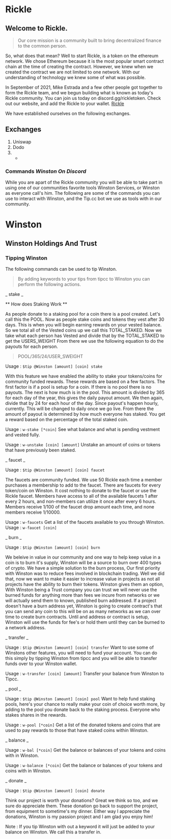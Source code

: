 # Rickle

## Welcome to Rickle. 

> Our core mission is a community built to bring decentralized finance to the common person.

So, what does that mean? Well to start Rickle, is a token on the ethereum network. We chose Ethereum because it is
the most popular smart contract chain at the time of creating the contract. However, we knew when we created the contract 
we are not limited to one network. With our understanding of technology we knew some of what was possible.

In September of 2021, Mike Estrada and a few other people got together to form the Rickle team, and we begun building what is known as 
today's Rickle community. You can join us today on discord.gg/rickletoken. Check out our website, and add the Rickle to your wallet. [Rickle](https://therickle.com)

We have established ourselves on the following exchanges.

## Exchanges

1) Uniswap
2) Dodo
3) -

### Commands _Winston On Discord_

While you are apart of the Rickle community you will be able to take part in using one of our communities favorite tools Winston Services, or Winston as everyone call's him.
The following are some of the commands you can use to interact with Winston, and the Tip.cc bot we use as tools with in our community.

# Winston #
## Winston Holdings And Trust ##

### Tipping Winston ###
The following commands can be used to tip Winston.

> By adding keywords to your tips from tipcc to Winston you can perform the following actions. 

_ stake _

** How does Staking Work **

As people donate to a staking pool for a coin there is a pool created. Let's call this the POOL.
Now as people stake coins and tokens they vest after 30 days. This is when you will begin earning rewards on your vested balance.
So we total all of the Vested coins up we call this TOTAL_STAKED.
Now we take what each person has Vested and divide that by the TOTAL_STAKED to get the USERS_WEIGHT
From there we use the following equation to do the payouts for each person.

> POOL/365/24/USER_SWEIGHT

Usage : 
`$tip @Winston [amount] [coin] stake`

With this feature we have enabled the ability to stake your tokens/coins for community funded rewards. 
These rewards are based on a few factors. The first factor is if a pool is setup for a coin. If there is no pool there is no payouts.
The next is how much is in the pool. This amount is divided by 365 for each day of the year, this gives the daily payout amount. 
We then again, divide that by 24 for each hour of the day. Since payout's happen hourly, currently. This will be changed to daily once we go live.
From there the amount of payout is determined by how much everyone has staked. You get a reward based on the percentage of the total staked coin.

Usage : 
`w-stake [*coin]`
See what balance and what is pending vestment and vested fully.

Usage :
`w-unstake [coin] [amount]`
Unstake an amount of coins or tokens that have previously been staked.

_ faucet _

Usage : 
`$tip @Winston [amount] [coin] faucet`

The faucets are community funded. We use 50 Rickle each time a member purchases a membership to add to the faucet. There are faucets for every token/coin
on Winston. It cost nothing to donate to the faucet or use the Rickle faucet. Members have access to all of the available faucets 1 after every 2 hours, and non-members 
can utilize it once after every 6 hours. Members receive 1/100 of the faucet drop amount each time, and none members receive 1/10000. 

Usage : 
`w-faucets`
Get a list of the faucets available to you through Winston.
Usage :
`w-faucet [coin]`

_ burn _

Usage : 
`$tip @Winston [amount] [coin] burn`

We beleive in value in our community and one way to help keep value in a coin is to burn it's supply, Winston will be a source to burn over 400 types of crypto.
We have a simple solution to the burn process, Our first priority with Winston was to reduce fees involved in blockchain trading.
Well we did that, now we want to make it easier to increase value in projects as not all projects have the ability to burn their tokens.
Winston gives them an option, With Winston being a Trust company you can trust we will never use the burned funds for anything more than fees we incure from networks or 
we will actually send them to known, published burn addressed. If a project doesn't have a burn address yet, Winston is going to create contract's
that you can send any coin to this will be on as many networks as we can over time to create burn contracts. Until and address or contract is setup, Winston will use the funds
for fee's or hold them until they can be burned to a network address.

_ transfer _

Usage : 
`$tip @Winston [amount] [coin] transfer`
Want to use some of Winstons other features, you will need to fund your account. You can do this simply by tipping Winston from tipcc and you will be able to transfer funds over to your Winston wallet.

Usage : 
`w-transfer [coin] [amount]`
Transfer your balance from Winston to Tipcc.

_ pool _

Usage : 
`$tip @Winston [amount] [coin] pool`
Want to help fund staking pools, here's your chance to really make your coin of choice worth more, by adding to the pool you donate back to the staking process. 
Everyone who stakes shares in the rewards.

Usage : 
`w-pool [*coin]`
Get a list of the donated tokens and coins that are used to pay rewards to those that have staked coins within Winston.

_ balance _

Usage : 
`w-bal [*coin]`
Get the balance or balances of your tokens and coins with in Winston.

Usage : 
`w-balance [*coin]`
Get the balance or balances of your tokens and coins with in Winston.

_ donate _

Usage : 
`$tip @Winston [amount] [coin] donate`

Think our project is worth your donations? Great we think so too, and we sure do appreciate them. 
These donation go back to support the project, from equipment to sometime's my dinner. 
Either way I appreciate the donations, Winston is my passion project and I am glad you enjoy him!

Note : If you tip Winston with out a keyword it will just be added to your balance on Winston. We call this a transfer in.


